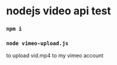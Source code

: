 # nodejs video api test

  ### ```npm i```
  ### ```node vimeo-upload.js ```

to upload vid.mp4 to my vimeo account
